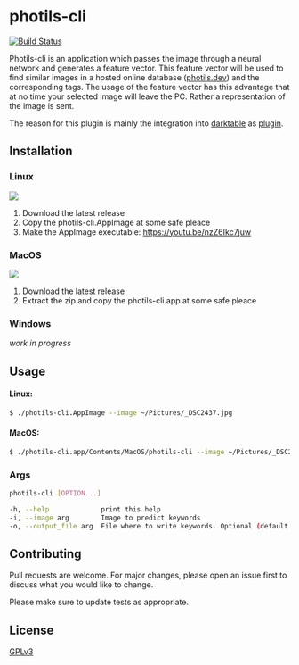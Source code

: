 # photils-cli
[![Build Status](https://travis-ci.org/scheckmedia/photils-cli.svg?branch=master)](https://travis-ci.org/scheckmedia/photils-cli)

Photils-cli is an application which passes the image through a neural network and generates a feature vector. This feature vector will be used to find similar images in a hosted online database ([photils.dev](https://photils.app/)) and the corresponding tags. The usage of the feature vector has this advantage that at no time your selected image will leave the PC. Rather a representation of the image is sent.

The reason for this plugin is mainly the integration into [darktable](https://www.darktable.org/) as [plugin](https://github.com/scheckmedia/photils-dt).

## Installation
### Linux
 [![](https://img.shields.io/badge/Linux%40latest-Download-blue)](
https://github.com/scheckmedia/photils-cli/releases/latest/download/photils-cli-linux-x86_64.AppImage)

1. Download the latest release
2. Copy the photils-cli.AppImage at some safe pleace
3. Make the AppImage executable: https://youtu.be/nzZ6Ikc7juw

### MacOS
[![](https://img.shields.io/badge/MacOS%40latest-Download-blue)](
https://github.com/scheckmedia/photils-cli/releases/latest/download/photils-cli-osx.zip)

1. Download the latest release
2. Extract the zip and copy the photils-cli.app at some safe pleace

### Windows
*work in progress*


## Usage
#### Linux:
```bash
$ ./photils-cli.AppImage --image ~/Pictures/_DSC2437.jpg
```

#### MacOS:
```bash
$ ./photils-cli.app/Contents/MacOS/photils-cli --image ~/Pictures/_DSC2437.jpg
```

### Args
```bash
photils-cli [OPTION...]

-h, --help             print this help
-i, --image arg        Image to predict keywords
-o, --output_file arg  File where to write keywords. Optional (default: "")
```

## Contributing
Pull requests are welcome. For major changes, please open an issue first to discuss what you would like to change.

Please make sure to update tests as appropriate.

## License
[GPLv3](https://choosealicense.com/licenses/gpl-3.0/)